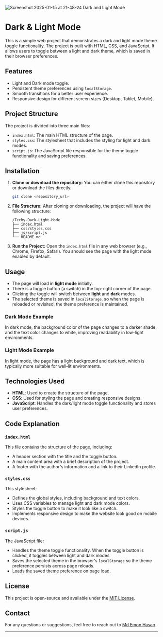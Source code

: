 ![Screenshot 2025-01-15 at 21-48-24 Dark and Light Mode](https://github.com/user-attachments/assets/75d7f1ce-bf17-463e-8e31-8026193d0f35)
# Dark & Light Mode

This is a simple web project that demonstrates a dark and light mode theme toggle functionality. The project is built with HTML, CSS, and JavaScript. It allows users to toggle between a light and dark theme, which is saved in their browser preferences.

## Features
- Light and Dark mode toggle.
- Persistent theme preferences using `localStorage`.
- Smooth transitions for a better user experience.
- Responsive design for different screen sizes (Desktop, Tablet, Mobile).

## Project Structure
The project is divided into three main files:

- `index.html`: The main HTML structure of the page.
- `styles.css`: The stylesheet that includes the styling for light and dark modes.
- `script.js`: The JavaScript file responsible for the theme toggle functionality and saving preferences.

## Installation

1. **Clone or download the repository:**
   You can either clone this repository or download the files directly.

   ```bash
   git clone <repository_url>
   ```

2. **File Structure:**
   After cloning or downloading, the project will have the following structure:
   ```
   /Techy-Dark-Light-Mode
   ├── index.html
   ├── css/styles.css
   ├── js/script.js
   └── README.md
   ```

3. **Run the Project:**
   Open the `index.html` file in any web browser (e.g., Chrome, Firefox, Safari). You should see the page with the light mode enabled by default.

## Usage

- The page will load in **light mode** initially.
- There is a toggle button (a switch) in the top-right corner of the page. 
- Clicking the toggle will switch between **light** and **dark** modes.
- The selected theme is saved in `localStorage`, so when the page is reloaded or revisited, the theme preference is maintained.

### Dark Mode Example
In dark mode, the background color of the page changes to a darker shade, and the text color changes to white, improving readability in low-light environments.

### Light Mode Example
In light mode, the page has a light background and dark text, which is typically more suitable for well-lit environments.

## Technologies Used

- **HTML**: Used to create the structure of the page.
- **CSS**: Used for styling the page and creating responsive designs.
- **JavaScript**: Handles the dark/light mode toggle functionality and stores user preferences.

## Code Explanation

### `index.html`
This file contains the structure of the page, including:
- A header section with the title and the toggle button.
- A main content area with a brief description of the project.
- A footer with the author's information and a link to their LinkedIn profile.

### `styles.css`
This stylesheet:
- Defines the global styles, including background and text colors.
- Uses CSS variables to manage light and dark mode colors.
- Styles the toggle button to make it look like a switch.
- Implements responsive design to make the website look good on mobile devices.

### `script.js`
The JavaScript file:
- Handles the theme toggle functionality. When the toggle button is clicked, it toggles between light and dark modes.
- Saves the selected theme in the browser's `localStorage` so the theme preference persists across page reloads.
- Loads the saved theme preference on page load.

## License
This project is open-source and available under the [MIT License](https://opensource.org/licenses/MIT).

## Contact

For any questions or suggestions, feel free to reach out to [Md Emon Hasan](https://www.linkedin.com/in/md-emon-hasan-695483237/).

---
